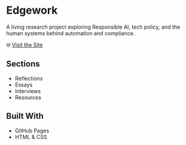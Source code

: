 # Edgework

A living research project exploring Responsible AI, tech policy, and the human systems behind automation and compliance.

🌐 [Visit the Site](https://yourusername.github.io/edgework)

## Sections
- Reflections
- Essays
- Interviews
- Resources

## Built With
- GitHub Pages
- HTML & CSS
